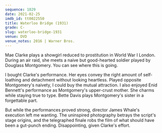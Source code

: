 ```yaml
---
sequence: 1029
date: 2021-02-25
imdb_id: tt0022550
title: Waterloo Bridge (1931)
grade: C-
slug: waterloo-bridge-1931
venue: DVD
venue_notes: 2016 | Warner Bros.
---
```


Mae Clarke plays a showgirl reduced to prostitution in World War I London. During an air raid, she meets a naive but good-hearted soldier played by Douglass Montgomery. You can see where this is going.

<!-- end -->

I bought Clarke's performance. Her eyes convey the right amount of self-loathing and detachment without looking heartless. Played opposite Montgomery's naivety, I could buy the mutual attraction. I also enjoyed Enid Bennett's performance as Montgomery's upper-crust mother. She charms while staying true to type. Bette Davis plays Montgomery's sister in a forgettable part.

But while the performances proved strong, director James Whale's execution left me wanting. The uninspired photography betrays the script's stage origins, and the telegraphed finale robs the film of what should have been a gut-punch ending. Disappointing, given Clarke's effort.